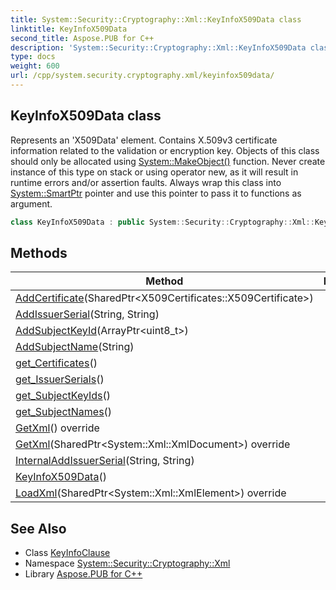 ```yaml
---
title: System::Security::Cryptography::Xml::KeyInfoX509Data class
linktitle: KeyInfoX509Data
second_title: Aspose.PUB for C++
description: 'System::Security::Cryptography::Xml::KeyInfoX509Data class. Represents an ''X509Data'' element. Contains X.509v3 certificate information related to the validation or encryption key. Objects of this class should only be allocated using System::MakeObject() function. Never create instance of this type on stack or using operator new, as it will result in runtime errors and/or assertion faults. Always wrap this class into System::SmartPtr pointer and use this pointer to pass it to functions as argument in C++.'
type: docs
weight: 600
url: /cpp/system.security.cryptography.xml/keyinfox509data/
---
```

## KeyInfoX509Data class


Represents an 'X509Data' element. Contains X.509v3 certificate information related to the validation or encryption key. Objects of this class should only be allocated using [System::MakeObject()](../../system/makeobject/) function. Never create instance of this type on stack or using operator new, as it will result in runtime errors and/or assertion faults. Always wrap this class into [System::SmartPtr](../../system/smartptr/) pointer and use this pointer to pass it to functions as argument.

```cpp
class KeyInfoX509Data : public System::Security::Cryptography::Xml::KeyInfoClause
```

## Methods

| Method | Description |
| --- | --- |
| [AddCertificate](./addcertificate/)(SharedPtr\<X509Certificates::X509Certificate\>) |  |
| [AddIssuerSerial](./addissuerserial/)(String, String) |  |
| [AddSubjectKeyId](./addsubjectkeyid/)(ArrayPtr\<uint8_t\>) |  |
| [AddSubjectName](./addsubjectname/)(String) |  |
| [get_Certificates](./get_certificates/)() |  |
| [get_IssuerSerials](./get_issuerserials/)() |  |
| [get_SubjectKeyIds](./get_subjectkeyids/)() |  |
| [get_SubjectNames](./get_subjectnames/)() |  |
| [GetXml](./getxml/)() override |  |
| [GetXml](./getxml/)(SharedPtr\<System::Xml::XmlDocument\>) override |  |
| [InternalAddIssuerSerial](./internaladdissuerserial/)(String, String) |  |
| [KeyInfoX509Data](./keyinfox509data/)() |  |
| [LoadXml](./loadxml/)(SharedPtr\<System::Xml::XmlElement\>) override |  |
## See Also

* Class [KeyInfoClause](../keyinfoclause/)
* Namespace [System::Security::Cryptography::Xml](../)
* Library [Aspose.PUB for C++](../../)
